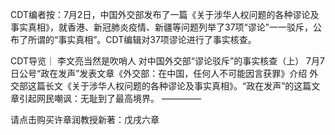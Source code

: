 CDT编者按：7月2日，中国外交部发布了一篇《关于涉华人权问题的各种谬论及事实真相》，就香港、新冠肺炎疫情、新疆等问题列举了37项“谬论”一一驳斥，公布了所谓的“事实真相”。CDT编辑对37项谬论进行了事实核查。

CDT导览｜ 李文亮当然是吹哨人 对中国外交部“谬论驳斥”的事实核查（上） 7月7日公号“政在发声”发表文章《外交部：在中国，任何人不可能因言获罪》介绍 外交部这篇长文《关于涉华人权问题的各种谬论及事实真相》。“政在发声”的这篇文章引起网民嘲讽：无耻到了最高境界。       &#8212;&#8212;&#8212;&#8212;&#8211;

请点击购买许章润教授新著：戊戌六章


